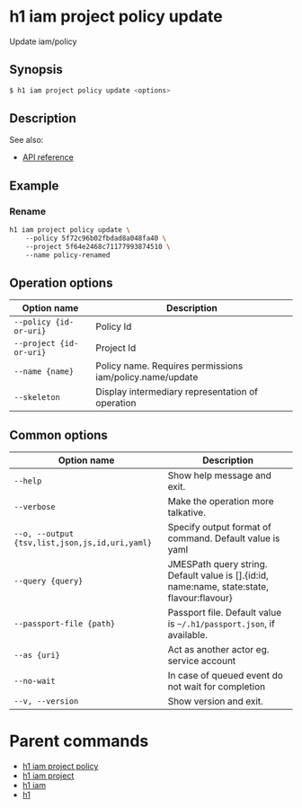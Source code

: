 
# h1 iam project policy update

Update iam/policy

## Synopsis

```bash
$ h1 iam project policy update <options>
```

## Description

See also:

* [API reference](https://api.hyperone.com/v2/docs#operation/iam_project_policy_update)

## Example


### Rename

```bash
h1 iam project policy update \ 
	--policy 5f72c96b02fbdad8a048fa40 \ 
	--project 5f64e2468c71177993874510 \ 
	--name policy-renamed
```

## Operation options

| Option name                 | Description                                              |
| --------------------------- | -------------------------------------------------------- |
| ```--policy {id-or-uri}```  | Policy Id                                                |
| ```--project {id-or-uri}``` | Project Id                                               |
| ```--name {name}```         | Policy name. Requires permissions iam/policy.name/update |
| ```--skeleton```            | Display intermediary representation of operation         |

## Common options

| Option name                                        | Description                                                                                    |
| -------------------------------------------------- | ---------------------------------------------------------------------------------------------- |
| ```--help```                                       | Show help message and exit.                                                                    |
| ```--verbose```                                    | Make the operation more talkative.                                                             |
| ```--o, --output {tsv,list,json,js,id,uri,yaml}``` | Specify output format of command. Default value is yaml                                        |
| ```--query {query}```                              | JMESPath query string. Default value is [].\{id:id, name:name, state:state, flavour:flavour\}  |
| ```--passport-file {path}```                       | Passport file. Default value is ```~/.h1/passport.json```, if available.                       |
| ```--as {uri}```                                   | Act as another actor eg. service account                                                       |
| ```--no-wait```                                    | In case of queued event do not wait for completion                                             |
| ```--v, --version```                               | Show version and exit.                                                                         |

# Parent commands

* [h1 iam project policy](./../README.md)
* [h1 iam project](./../../README.md)
* [h1 iam](./../../../README.md)
* [h1](./../../../../README.md)
